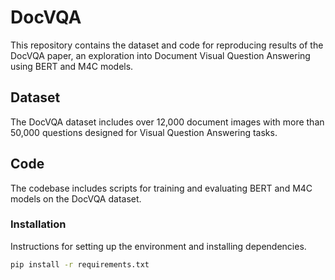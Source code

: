 # DocVQA
This repository contains the dataset and code for reproducing results of the DocVQA paper, an exploration into Document Visual Question Answering using BERT and M4C models.

## Dataset

The DocVQA dataset includes over 12,000 document images with more than 50,000 questions designed for Visual Question Answering tasks.

## Code

The codebase includes scripts for training and evaluating BERT and M4C models on the DocVQA dataset.

### Installation

Instructions for setting up the environment and installing dependencies.

```bash
pip install -r requirements.txt
